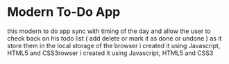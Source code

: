 # Modern To-Do App
 this modern to do app sync with timing of the day and allow the user to check back on his todo list ( add delete or mark it as done or undone ) as it store them in the local storage of the browser i created it using Javascript, HTML5 and CSS3rowser i created it using Javascript, HTML5 and CSS3
